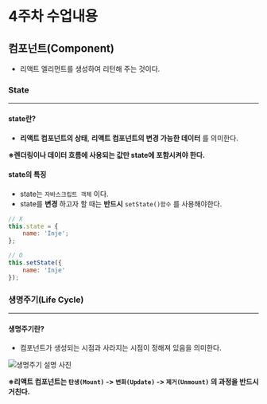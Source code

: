 # 4주차 수업내용

## 컴포넌트(Component)
- 리액트 엘리먼트를 생성하여 리턴해 주는 것이다.

### State
*****

#### state란?
- **리액트 컴포넌트의 상태**, **리액트 컴포넌트의 변경 가능한 데이터** 를 의미한다.

**※렌더링이나 데이터 흐름에 사용되는 값만 state에 포함시켜야 한다.**

#### state의 특징
- state는 ``자바스크립트 객체`` 이다.
- state를 **변경** 하고자 할 때는 **반드시** ``setState()함수`` 를 사용해야한다.

```javascript
// X
this.state = {
    name: 'Inje';
};

// O
this.setState({
    name: 'Inje'
});
```

### 생명주기(Life Cycle)
---
#### 생명주기란?
- 컴포넌트가 생성되는 시점과 사라지는 시점이 정해져 있음을 의미한다.

![생명주기 설명 사진](https://github.com/user-attachments/assets/023c240b-50c4-4a73-8dd2-d60a5497ba5f)

**※리액트 컴포넌트는 ``탄생(Mount)`` -> ``변화(Update)`` -> ``제거(Unmount)`` 의 과정을 반드시 거친다.**

<!--

ppt 
- 김경민 state와 생명주기
- 05React_StateLifeCyle
생명주기에 대해서(Mount -> Update -> Unmount)

Report - (report-react-app)
웹사이트를 5개 이상의 컴포넌트로 구성하세요
2개 이상의 props를 전달하는 컴포넌트를 하나 이상 포함하세요
-->

<!-- 데이터/ai 활용 역량 강화과정 -->